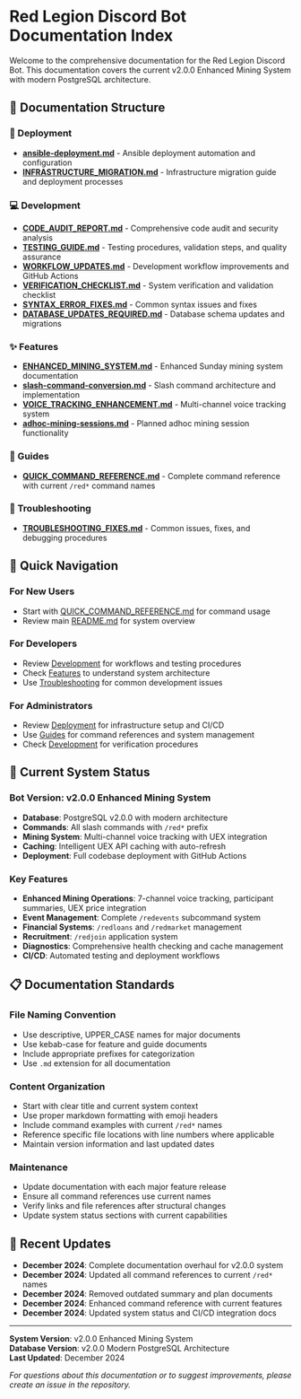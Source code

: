 # Red Legion Discord Bot Documentation Index

Welcome to the comprehensive documentation for the Red Legion Discord Bot. This documentation covers the current v2.0.0 Enhanced Mining System with modern PostgreSQL architecture.

## 📁 Documentation Structure

### 🚀 Deployment

- **[ansible-deployment.md](deployment/ansible-deployment.md)** - Ansible deployment automation and configuration
- **[INFRASTRUCTURE_MIGRATION.md](deployment/INFRASTRUCTURE_MIGRATION.md)** - Infrastructure migration guide and deployment processes

### 💻 Development

- **[CODE_AUDIT_REPORT.md](development/CODE_AUDIT_REPORT.md)** - Comprehensive code audit and security analysis
- **[TESTING_GUIDE.md](development/TESTING_GUIDE.md)** - Testing procedures, validation steps, and quality assurance
- **[WORKFLOW_UPDATES.md](development/WORKFLOW_UPDATES.md)** - Development workflow improvements and GitHub Actions
- **[VERIFICATION_CHECKLIST.md](development/VERIFICATION_CHECKLIST.md)** - System verification and validation checklist
- **[SYNTAX_ERROR_FIXES.md](development/SYNTAX_ERROR_FIXES.md)** - Common syntax issues and fixes
- **[DATABASE_UPDATES_REQUIRED.md](development/DATABASE_UPDATES_REQUIRED.md)** - Database schema updates and migrations

### ✨ Features

- **[ENHANCED_MINING_SYSTEM.md](features/ENHANCED_MINING_SYSTEM.md)** - Enhanced Sunday mining system documentation
- **[slash-command-conversion.md](features/slash-command-conversion.md)** - Slash command architecture and implementation
- **[VOICE_TRACKING_ENHANCEMENT.md](features/VOICE_TRACKING_ENHANCEMENT.md)** - Multi-channel voice tracking system
- **[adhoc-mining-sessions.md](features/adhoc-mining-sessions.md)** - Planned adhoc mining session functionality

### 📖 Guides

- **[QUICK_COMMAND_REFERENCE.md](guides/QUICK_COMMAND_REFERENCE.md)** - Complete command reference with current `/red*` command names

### 🔧 Troubleshooting

- **[TROUBLESHOOTING_FIXES.md](troubleshooting/TROUBLESHOOTING_FIXES.md)** - Common issues, fixes, and debugging procedures

## 🎯 Quick Navigation

### For New Users
- Start with [QUICK_COMMAND_REFERENCE.md](guides/QUICK_COMMAND_REFERENCE.md) for command usage
- Review main [README.md](README.md) for system overview

### For Developers
- Review [Development](development/) for workflows and testing procedures
- Check [Features](features/) to understand system architecture
- Use [Troubleshooting](troubleshooting/) for common development issues

### For Administrators
- Review [Deployment](deployment/) for infrastructure setup and CI/CD
- Use [Guides](guides/) for command references and system management
- Check [Development](development/) for verification procedures

## 🤖 Current System Status

### Bot Version: v2.0.0 Enhanced Mining System
- **Database**: PostgreSQL v2.0.0 with modern architecture
- **Commands**: All slash commands with `/red*` prefix
- **Mining System**: Multi-channel voice tracking with UEX integration
- **Caching**: Intelligent UEX API caching with auto-refresh
- **Deployment**: Full codebase deployment with GitHub Actions

### Key Features
- **Enhanced Mining Operations**: 7-channel voice tracking, participant summaries, UEX price integration
- **Event Management**: Complete `/redevents` subcommand system
- **Financial Systems**: `/redloans` and `/redmarket` management
- **Recruitment**: `/redjoin` application system
- **Diagnostics**: Comprehensive health checking and cache management
- **CI/CD**: Automated testing and deployment workflows

## 📋 Documentation Standards

### File Naming Convention
- Use descriptive, UPPER_CASE names for major documents
- Use kebab-case for feature and guide documents
- Include appropriate prefixes for categorization
- Use `.md` extension for all documentation

### Content Organization
- Start with clear title and current system context
- Use proper markdown formatting with emoji headers
- Include command examples with current `/red*` names
- Reference specific file locations with line numbers where applicable
- Maintain version information and last updated dates

### Maintenance
- Update documentation with each major feature release
- Ensure all command references use current names
- Verify links and file references after structural changes
- Update system status sections with current capabilities

## 🔄 Recent Updates

- **December 2024**: Complete documentation overhaul for v2.0.0 system
- **December 2024**: Updated all command references to current `/red*` names
- **December 2024**: Removed outdated summary and plan documents
- **December 2024**: Enhanced command reference with current features
- **December 2024**: Updated system status and CI/CD integration docs

---

**System Version**: v2.0.0 Enhanced Mining System  
**Database Version**: v2.0.0 Modern PostgreSQL Architecture  
**Last Updated**: December 2024

*For questions about this documentation or to suggest improvements, please create an issue in the repository.*